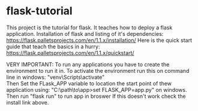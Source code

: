 # flask-tutorial
This project is the tutorial for flask. It teaches how to deploy a flask application.
Installation of flask and listing of it's dependencies: https://flask.palletsprojects.com/en/1.1.x/installation/
Here is the quick start guide that teach the basics in a hurry: https://flask.palletsprojects.com/en/1.1.x/quickstart/

VERY IMPORTANT: To run any applications you have to create the environment to run it in.
To activate the environment run this on command line in windows: "venv\Scripts\activate"  
Then Set the FLask_APP variable to location the start point of thew application using: "C:\path\to\app>set FLASK_APP=app.py" on windows.
Then run "flask run" to run app in broswer
If this doesn't work check the install link above.